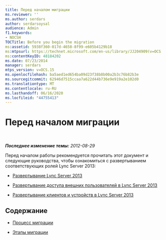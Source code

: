 ```yaml
---
title: Перед началом миграции
ms.reviewer: ''
ms.author: serdars
author: serdarsoysal
audience: Admin
f1.keywords:
- NOCSH
TOCTitle: Before you begin the migration
ms:assetid: 5938f360-017d-4658-8f99-e605b4129b18
ms:mtpsurl: https://technet.microsoft.com/en-us/library/JJ204909(v=OCS.15)
ms:contentKeyID: 48184202
ms.date: 07/23/2014
manager: serdars
mtps_version: v=OCS.15
ms.openlocfilehash: ba5aed1ed654ba09d23f38b8b00a2b3c76b82b3e
ms.sourcegitcommit: 62946d7515ccaa7a622d44b736e9e919a2e102d0
ms.translationtype: MT
ms.contentlocale: ru-RU
ms.lasthandoff: 06/16/2020
ms.locfileid: "44755413"
---
```

<div data-xmlns="http://www.w3.org/1999/xhtml">

<div class="topic" data-xmlns="http://www.w3.org/1999/xhtml" data-msxsl="urn:schemas-microsoft-com:xslt" data-cs="https://msdn.microsoft.com/">

<div data-asp="https://msdn2.microsoft.com/asp">

# <a name="before-you-begin-the-migration"></a>Перед началом миграции

</div>

<div id="mainSection">

<div id="mainBody">

<span> </span>

_**Последнее изменение темы:** 2012-08-29_

Перед началом работы рекомендуется прочитать этот документ и следующие руководства, чтобы ознакомиться с развертыванием соответствующих ролей Lync Server 2013:

  - [Развертывание Lync Server 2013](lync-server-2013-deploying-lync-server.md)

  - [Развертывание доступа внешних пользователей в Lync Server 2013](lync-server-2013-deploying-external-user-access.md)

  - [Развертывание клиентов и устройств в Lync Server 2013](lync-server-2013-deploying-clients-and-devices.md)

<div>

## <a name="in-this-section"></a>Содержание

  - [Процесс миграции](migration-process_1.md)

  - [Этапы миграции](migration-phases_1.md)

</div>

</div>

<span> </span>

</div>

</div>

</div>

